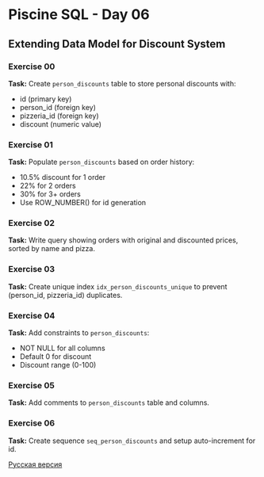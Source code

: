 # Piscine SQL - Day 06

## Extending Data Model for Discount System

### Exercise 00
**Task:** Create `person_discounts` table to store personal discounts with:
- id (primary key)
- person_id (foreign key)
- pizzeria_id (foreign key)
- discount (numeric value)

### Exercise 01
**Task:** Populate `person_discounts` based on order history:
- 10.5% discount for 1 order
- 22% for 2 orders
- 30% for 3+ orders
- Use ROW_NUMBER() for id generation

### Exercise 02
**Task:** Write query showing orders with original and discounted prices, sorted by name and pizza.

### Exercise 03
**Task:** Create unique index `idx_person_discounts_unique` to prevent (person_id, pizzeria_id) duplicates.

### Exercise 04
**Task:** Add constraints to `person_discounts`:
- NOT NULL for all columns
- Default 0 for discount
- Discount range (0-100)

### Exercise 05
**Task:** Add comments to `person_discounts` table and columns.

### Exercise 06
**Task:** Create sequence `seq_person_discounts` and setup auto-increment for id.

[Русская версия](README_RUS.md)